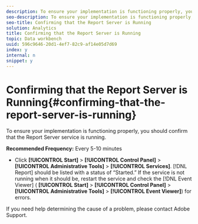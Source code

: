 ```yaml
---
description: To ensure your implementation is functioning properly, you should confirm that the Report Server service is running.
seo-description: To ensure your implementation is functioning properly, you should confirm that the Report Server service is running.
seo-title: Confirming that the Report Server is Running
solution: Analytics
title: Confirming that the Report Server is Running
topic: Data workbench
uuid: 596c9646-20d1-4ef7-82c9-af14e05d7d69
index: y
internal: n
snippet: y
---
```


# Confirming that the Report Server is Running{#confirming-that-the-report-server-is-running}

To ensure your implementation is functioning properly, you should confirm that the Report Server service is running.

 **Recommended Frequency:** Every 5-10 minutes

* Click **[!UICONTROL Start]** > **[!UICONTROL Control Panel]** > **[!UICONTROL Administrative Tools]** > **[!UICONTROL Services]**. [!DNL Report] should be listed with a status of “Started.” If the service is not running when it should be, restart the service and check the [!DNL Event Viewer] ( **[!UICONTROL Start]** > **[!UICONTROL Control Panel]** > **[!UICONTROL Administrative Tools]** > **[!UICONTROL Event Viewer]**) for errors.

If you need help determining the cause of a problem, please contact Adobe Support. 
